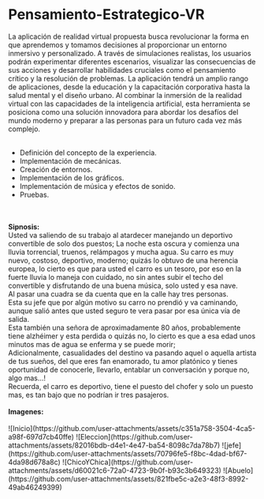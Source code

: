 # Pensamiento-Estrategico-VR

La aplicación de realidad virtual propuesta busca revolucionar la forma en que aprendemos y tomamos decisiones al proporcionar un entorno inmersivo y personalizado. A través de simulaciones realistas, los usuarios podrán experimentar diferentes escenarios, visualizar las consecuencias de sus acciones y desarrollar habilidades cruciales como el pensamiento crítico y la resolución de problemas. La aplicación tendrá un amplio rango de aplicaciones, desde la educación y la capacitación corporativa hasta la salud mental y el diseño urbano. Al combinar la inmersión de la realidad virtual con las capacidades de la inteligencia artificial, esta herramienta se posiciona como una solución innovadora para abordar los desafíos del mundo moderno y preparar a las personas para un futuro cada vez más complejo.
<br>
<br>

<ul>
  <li>Definición del concepto de la experiencia.</li>
  <li>Implementación de mecánicas.</li>
  <li>Creación de entornos.</li>
  <li>Implementación de los gráficos.</li>
  <li>Implementación de música y efectos de sonido.</li>
  <li>Pruebas.</li>
</ul>

<br>
<br>
<b>Sipnosis:</b>
<br>
Usted va saliendo de su trabajo al atardecer manejando un deportivo convertible de solo dos puestos; La noche esta oscura y comienza una lluvia torrencial, truenos, relámpagos y mucha agua. Su carro es muy nuevo, costoso, deportivo, moderno; quizás lo obtuvo de una herencia europea, lo cierto es que para usted el carro es un tesoro, por eso en la fuerte lluvia lo maneja con cuidado, no sin antes subir el techo del convertible y disfrutando de una buena música, solo usted y esa nave. 
<br>
Al pasar una cuadra se da cuenta que en la calle hay tres personas.
<br>
Esta su jefe que por algún motivo su carro no prendió y va caminando, aunque salió antes que usted seguro te vera pasar por esa única vía de salida. 
<br>
Esta también una señora de aproximadamente 80 años, probablemente tiene alzhéimer y esta perdida o quizás no, lo cierto es que a esa edad unos minutos mas de agua se enferma y se puede morir; 
<br>
Adicionalmente, casualidades del destino va pasando aquel o aquella artista de tus sueños, del que eres fan enamorado, tu amor platónico y tienes oportunidad de conocerle, llevarlo, entablar un conversación y porque no, algo mas…!  
<br>
Recuerda, el carro es deportivo, tiene el puesto del chofer y solo un puesto mas, es tan bajo que no podrían ir tres pasajeros. 
<br>
<br>
<b>Imagenes:</b>
<br><br>
![Inicio](https://github.com/user-attachments/assets/c351a758-3504-4ca5-a98f-697d7cb40ffe)
![Eleccion](https://github.com/user-attachments/assets/82016bdb-d4e1-4e47-ba54-8098c7da78b7)
![jefe](https://github.com/user-attachments/assets/70796fe5-f8bc-4dad-bf67-4da98d678a8c)
![ChicoYChica](https://github.com/user-attachments/assets/d60021c6-72a0-4723-9b0f-b93c3b649323)
![Abuelo](https://github.com/user-attachments/assets/821fbe5c-a2e3-48f3-8992-49ab46249399)
